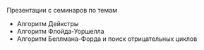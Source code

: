 Презентации с семинаров по темам
- Алгоритм Дейкстры
- Алгоритм Флойда-Уоршелла
- Алгоритм Беллмана-Форда и поиск отрицательных циклов

